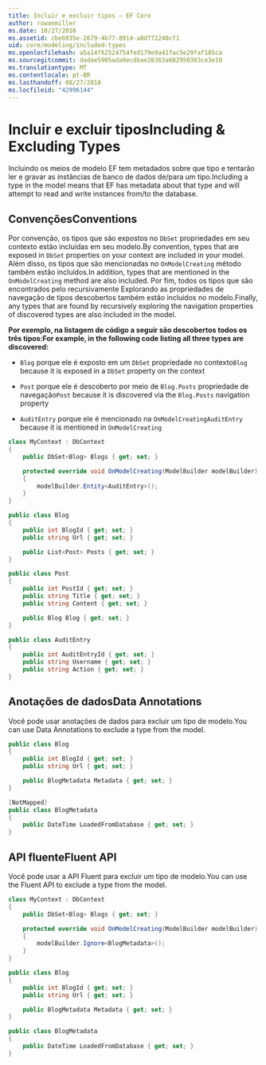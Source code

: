 ```yaml
---
title: Incluir e excluir tipos – EF Core
author: rowanmiller
ms.date: 10/27/2016
ms.assetid: cbe6935e-2679-4b77-8914-a8d772240cf1
uid: core/modeling/included-types
ms.openlocfilehash: a5a14f62524754fed179e9a41fac5e29faf185ca
ms.sourcegitcommit: dadee5905ada9ecdbae28363a682950383ce3e10
ms.translationtype: MT
ms.contentlocale: pt-BR
ms.lasthandoff: 08/27/2018
ms.locfileid: "42996144"
---
```

# <a name="including--excluding-types"></a><span data-ttu-id="a9aeb-102">Incluir e excluir tipos</span><span class="sxs-lookup"><span data-stu-id="a9aeb-102">Including & Excluding Types</span></span>

<span data-ttu-id="a9aeb-103">Incluindo os meios de modelo EF tem metadados sobre que tipo e tentarão ler e gravar as instâncias de banco de dados de/para um tipo.</span><span class="sxs-lookup"><span data-stu-id="a9aeb-103">Including a type in the model means that EF has metadata about that type and will attempt to read and write instances from/to the database.</span></span>

## <a name="conventions"></a><span data-ttu-id="a9aeb-104">Convenções</span><span class="sxs-lookup"><span data-stu-id="a9aeb-104">Conventions</span></span>

<span data-ttu-id="a9aeb-105">Por convenção, os tipos que são expostos no `DbSet` propriedades em seu contexto estão incluídas em seu modelo.</span><span class="sxs-lookup"><span data-stu-id="a9aeb-105">By convention, types that are exposed in `DbSet` properties on your context are included in your model.</span></span> <span data-ttu-id="a9aeb-106">Além disso, os tipos que são mencionadas no `OnModelCreating` método também estão incluídos.</span><span class="sxs-lookup"><span data-stu-id="a9aeb-106">In addition, types that are mentioned in the `OnModelCreating` method are also included.</span></span> <span data-ttu-id="a9aeb-107">Por fim, todos os tipos que são encontrados pelo recursivamente Explorando as propriedades de navegação de tipos descobertos também estão incluídos no modelo.</span><span class="sxs-lookup"><span data-stu-id="a9aeb-107">Finally, any types that are found by recursively exploring the navigation properties of discovered types are also included in the model.</span></span>

<span data-ttu-id="a9aeb-108">**Por exemplo, na listagem de código a seguir são descobertos todos os três tipos:**</span><span class="sxs-lookup"><span data-stu-id="a9aeb-108">**For example, in the following code listing all three types are discovered:**</span></span>

* <span data-ttu-id="a9aeb-109">`Blog` porque ele é exposto em um `DbSet` propriedade no contexto</span><span class="sxs-lookup"><span data-stu-id="a9aeb-109">`Blog` because it is exposed in a `DbSet` property on the context</span></span>

* <span data-ttu-id="a9aeb-110">`Post` porque ele é descoberto por meio de `Blog.Posts` propriedade de navegação</span><span class="sxs-lookup"><span data-stu-id="a9aeb-110">`Post` because it is discovered via the `Blog.Posts` navigation property</span></span>

* <span data-ttu-id="a9aeb-111">`AuditEntry` porque ele é mencionado na `OnModelCreating`</span><span class="sxs-lookup"><span data-stu-id="a9aeb-111">`AuditEntry` because it is mentioned in `OnModelCreating`</span></span>

<!-- [!code-csharp[Main](samples/core/Modeling/Conventions/Samples/IncludedTypes.cs?highlight=3,7,16)] -->
``` csharp
class MyContext : DbContext
{
    public DbSet<Blog> Blogs { get; set; }

    protected override void OnModelCreating(ModelBuilder modelBuilder)
    {
        modelBuilder.Entity<AuditEntry>();
    }
}

public class Blog
{
    public int BlogId { get; set; }
    public string Url { get; set; }

    public List<Post> Posts { get; set; }
}

public class Post
{
    public int PostId { get; set; }
    public string Title { get; set; }
    public string Content { get; set; }

    public Blog Blog { get; set; }
}

public class AuditEntry
{
    public int AuditEntryId { get; set; }
    public string Username { get; set; }
    public string Action { get; set; }
}
```

## <a name="data-annotations"></a><span data-ttu-id="a9aeb-112">Anotações de dados</span><span class="sxs-lookup"><span data-stu-id="a9aeb-112">Data Annotations</span></span>

<span data-ttu-id="a9aeb-113">Você pode usar anotações de dados para excluir um tipo de modelo.</span><span class="sxs-lookup"><span data-stu-id="a9aeb-113">You can use Data Annotations to exclude a type from the model.</span></span>

<!-- [!code-csharp[Main](samples/core/Modeling/DataAnnotations/Samples/IgnoreType.cs?highlight=9)] -->
``` csharp
public class Blog
{
    public int BlogId { get; set; }
    public string Url { get; set; }

    public BlogMetadata Metadata { get; set; }
}

[NotMapped]
public class BlogMetadata
{
    public DateTime LoadedFromDatabase { get; set; }
}
```

## <a name="fluent-api"></a><span data-ttu-id="a9aeb-114">API fluente</span><span class="sxs-lookup"><span data-stu-id="a9aeb-114">Fluent API</span></span>

<span data-ttu-id="a9aeb-115">Você pode usar a API Fluent para excluir um tipo de modelo.</span><span class="sxs-lookup"><span data-stu-id="a9aeb-115">You can use the Fluent API to exclude a type from the model.</span></span>

<!-- [!code-csharp[Main](samples/core/Modeling/FluentAPI/Samples/IgnoreType.cs?highlight=7)] -->
``` csharp
class MyContext : DbContext
{
    public DbSet<Blog> Blogs { get; set; }

    protected override void OnModelCreating(ModelBuilder modelBuilder)
    {
        modelBuilder.Ignore<BlogMetadata>();
    }
}

public class Blog
{
    public int BlogId { get; set; }
    public string Url { get; set; }

    public BlogMetadata Metadata { get; set; }
}

public class BlogMetadata
{
    public DateTime LoadedFromDatabase { get; set; }
}
```

